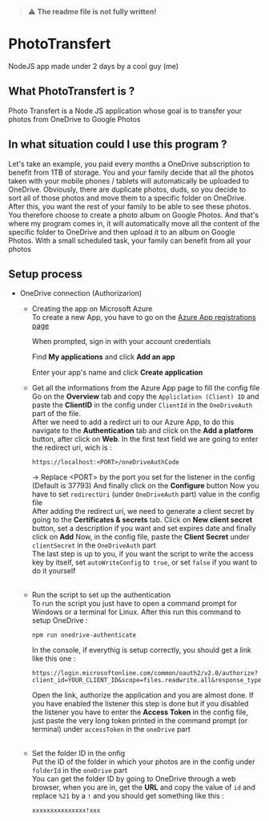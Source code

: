 > :warning: **The readme file is not fully written!**

# PhotoTransfert
NodeJS app made under 2 days by a cool guy (me) 

What PhotoTransfert is ?
-------------------
Photo Transfert is a Node JS application whose goal is to transfer your photos from OneDrive to Google Photos

In what situation could I use this program ?
-------------------
Let's take an example, you paid every months a OneDrive subscription to benefit from 1TB of storage. You and your family decide that all the photos taken with your mobile phones / tablets will automatically be uploaded to OneDrive. Obviously, there are duplicate photos, duds, so you decide to sort all of those photos and move them to a specific folder on OneDrive. After this, you want the rest of your family to be able to see these photos. You therefore choose to create a photo album on Google Photos. And that's where my program comes in, it will automatically move all the content of the specific folder to OneDrive and then upload it to an album on Google Photos. With a small scheduled task, your family can benefit from all your photos

Setup process
------------------
* OneDrive connection (Authorizarion)
  * Creating the app on Microsoft Azure<br>
      To create a new App, you have to go on the [Azure App registrations page](https://portal.azure.com/#blade/Microsoft_AAD_RegisteredApps/ApplicationsListBlade)
      
      When prompted, sign in with your account credentials
      
      Find **My applications** and click **Add an app**
      
      Enter your app's name and click **Create application**
      <br>
  * Get all the informations from the Azure App page to fill the config file<br>
      Go on the **Overview** tab and copy the `Appliclation (Client) ID` and paste the **ClientID** in the config under `ClientId` in the `OneDriveAuth` part of the file.<br>
      After we need to add a redirct uri to our Azure App, to do this navigate to the **Authentication** tab and click on the **Add a platform** button, after click on **Web**. In the first text field we are going to enter the redirect uri, wich is : 
      ```
      https://localhost:<PORT>/oneDriveAuthCode
      ```
      <PORT> -> Replace \<PORT> by the port you set for the listener in the config (Default is 37793)
      And finally click on the **Configure** button
      Now you have to set `redirectUri` (under `OneDriveAuth` part) value in the config file<br>
      After adding the redirect uri, we need to generate a client secret by going to the **Certificates & secrets** tab. Click on **New client secret** button, set a description if you want and set expires date and finally click on **Add**
      Now, in the config file, paste the **Client Secret** under `clientSecret` in the `OneDriveAuth` part<br>
      The last step is up to you, if you want the script to write the access key by itself, set `autoWriteConfig` to` true`, or set `false` if you want to do it yourself<br><br>
  * Run the script to set up the authentication<br>
      To run the script you just have to open a command prompt for Windows or a terminal for Linux. After this run this command to setup OneDrive :
      ```
      npm run onedrive-authenticate
      ```
      In the console, if everythig is setup correctly, you should get a link like this one :
      ```
      https://login.microsoftonline.com/common/oauth2/v2.0/authorize?client_id=YOUR_CLIENT_ID&scope=files.readwrite.all&response_type=code&redirect_uri=https://localhost:37793/oneDriveAuthCode
      ```
      Open the link, authorize the application and you are almost done. If you have enabled the listener this step is done but if you disabled the listener you have to enter the **Access Token** in the config file, just paste the very long token printed in the command prompt (or terminal) under `accessToken` in the `oneDrive` part<br><br>
  * Set the folder ID in the onfig<br>
      Put the ID of the folder in which your photos are in the config under `folderId` in the `oneDrive` part<br>
      You can get the folder ID by going to OneDrive through a web browser, when you are in, get the **URL** and copy the value of `id` and replace `%21` by a `!` and you should get something like this :
      ```
      xxxxxxxxxxxxxxx!xxx
      ```
   
  
  
  
